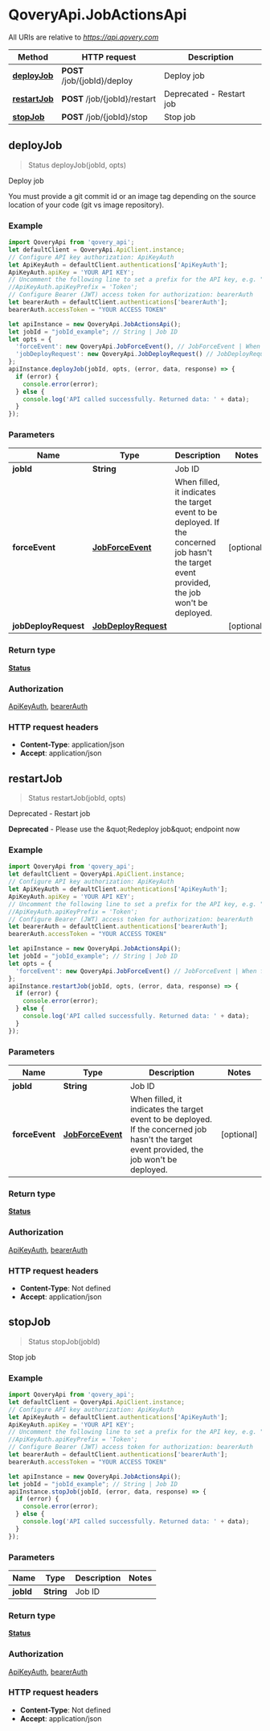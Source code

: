 # QoveryApi.JobActionsApi

All URIs are relative to *https://api.qovery.com*

Method | HTTP request | Description
------------- | ------------- | -------------
[**deployJob**](JobActionsApi.md#deployJob) | **POST** /job/{jobId}/deploy | Deploy job
[**restartJob**](JobActionsApi.md#restartJob) | **POST** /job/{jobId}/restart | Deprecated - Restart job
[**stopJob**](JobActionsApi.md#stopJob) | **POST** /job/{jobId}/stop | Stop job



## deployJob

> Status deployJob(jobId, opts)

Deploy job

You must provide a git commit id or an image tag depending on the source location of your code (git vs image repository).

### Example

```javascript
import QoveryApi from 'qovery_api';
let defaultClient = QoveryApi.ApiClient.instance;
// Configure API key authorization: ApiKeyAuth
let ApiKeyAuth = defaultClient.authentications['ApiKeyAuth'];
ApiKeyAuth.apiKey = 'YOUR API KEY';
// Uncomment the following line to set a prefix for the API key, e.g. "Token" (defaults to null)
//ApiKeyAuth.apiKeyPrefix = 'Token';
// Configure Bearer (JWT) access token for authorization: bearerAuth
let bearerAuth = defaultClient.authentications['bearerAuth'];
bearerAuth.accessToken = "YOUR ACCESS TOKEN"

let apiInstance = new QoveryApi.JobActionsApi();
let jobId = "jobId_example"; // String | Job ID
let opts = {
  'forceEvent': new QoveryApi.JobForceEvent(), // JobForceEvent | When filled, it indicates the target event to be deployed.   If the concerned job hasn't the target event provided, the job won't be deployed. 
  'jobDeployRequest': new QoveryApi.JobDeployRequest() // JobDeployRequest | 
};
apiInstance.deployJob(jobId, opts, (error, data, response) => {
  if (error) {
    console.error(error);
  } else {
    console.log('API called successfully. Returned data: ' + data);
  }
});
```

### Parameters


Name | Type | Description  | Notes
------------- | ------------- | ------------- | -------------
 **jobId** | **String**| Job ID | 
 **forceEvent** | [**JobForceEvent**](.md)| When filled, it indicates the target event to be deployed.   If the concerned job hasn&#39;t the target event provided, the job won&#39;t be deployed.  | [optional] 
 **jobDeployRequest** | [**JobDeployRequest**](JobDeployRequest.md)|  | [optional] 

### Return type

[**Status**](Status.md)

### Authorization

[ApiKeyAuth](../README.md#ApiKeyAuth), [bearerAuth](../README.md#bearerAuth)

### HTTP request headers

- **Content-Type**: application/json
- **Accept**: application/json


## restartJob

> Status restartJob(jobId, opts)

Deprecated - Restart job

**Deprecated** - Please use the \&quot;Redeploy job\&quot; endpoint now

### Example

```javascript
import QoveryApi from 'qovery_api';
let defaultClient = QoveryApi.ApiClient.instance;
// Configure API key authorization: ApiKeyAuth
let ApiKeyAuth = defaultClient.authentications['ApiKeyAuth'];
ApiKeyAuth.apiKey = 'YOUR API KEY';
// Uncomment the following line to set a prefix for the API key, e.g. "Token" (defaults to null)
//ApiKeyAuth.apiKeyPrefix = 'Token';
// Configure Bearer (JWT) access token for authorization: bearerAuth
let bearerAuth = defaultClient.authentications['bearerAuth'];
bearerAuth.accessToken = "YOUR ACCESS TOKEN"

let apiInstance = new QoveryApi.JobActionsApi();
let jobId = "jobId_example"; // String | Job ID
let opts = {
  'forceEvent': new QoveryApi.JobForceEvent() // JobForceEvent | When filled, it indicates the target event to be deployed.   If the concerned job hasn't the target event provided, the job won't be deployed. 
};
apiInstance.restartJob(jobId, opts, (error, data, response) => {
  if (error) {
    console.error(error);
  } else {
    console.log('API called successfully. Returned data: ' + data);
  }
});
```

### Parameters


Name | Type | Description  | Notes
------------- | ------------- | ------------- | -------------
 **jobId** | **String**| Job ID | 
 **forceEvent** | [**JobForceEvent**](.md)| When filled, it indicates the target event to be deployed.   If the concerned job hasn&#39;t the target event provided, the job won&#39;t be deployed.  | [optional] 

### Return type

[**Status**](Status.md)

### Authorization

[ApiKeyAuth](../README.md#ApiKeyAuth), [bearerAuth](../README.md#bearerAuth)

### HTTP request headers

- **Content-Type**: Not defined
- **Accept**: application/json


## stopJob

> Status stopJob(jobId)

Stop job

### Example

```javascript
import QoveryApi from 'qovery_api';
let defaultClient = QoveryApi.ApiClient.instance;
// Configure API key authorization: ApiKeyAuth
let ApiKeyAuth = defaultClient.authentications['ApiKeyAuth'];
ApiKeyAuth.apiKey = 'YOUR API KEY';
// Uncomment the following line to set a prefix for the API key, e.g. "Token" (defaults to null)
//ApiKeyAuth.apiKeyPrefix = 'Token';
// Configure Bearer (JWT) access token for authorization: bearerAuth
let bearerAuth = defaultClient.authentications['bearerAuth'];
bearerAuth.accessToken = "YOUR ACCESS TOKEN"

let apiInstance = new QoveryApi.JobActionsApi();
let jobId = "jobId_example"; // String | Job ID
apiInstance.stopJob(jobId, (error, data, response) => {
  if (error) {
    console.error(error);
  } else {
    console.log('API called successfully. Returned data: ' + data);
  }
});
```

### Parameters


Name | Type | Description  | Notes
------------- | ------------- | ------------- | -------------
 **jobId** | **String**| Job ID | 

### Return type

[**Status**](Status.md)

### Authorization

[ApiKeyAuth](../README.md#ApiKeyAuth), [bearerAuth](../README.md#bearerAuth)

### HTTP request headers

- **Content-Type**: Not defined
- **Accept**: application/json

